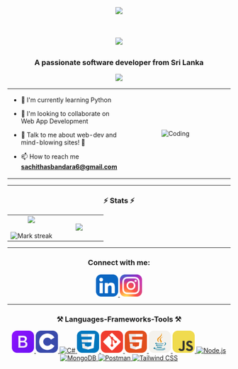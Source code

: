 <p align="center">
    <img src="https://github.com/7oSkaaa/7oSkaaa/blob/main/Images/about_me.gif?raw=true" width="50px">
</p>

<h1 align="center">
    <img src="https://readme-typing-svg.herokuapp.com/?font=Righteous&size=35&center=true&vCenter=true&width=500&height=70&duration=4000&lines=Hi+There!+👋;+I'm+Sachitha+Samadhi!;">
</h1>

<h3 align="center">A passionate software developer from Sri Lanka</h3>

<p align="center">
    <img src="https://visitor-badge.laobi.icu/badge?page_id=sachithasamadhib.sachithasamadhib"/>
</p>

<table align="center">
    <tr>
<td width="50%" align="left">
  
- 🌱 I'm currently learning Python

- 👯 I'm looking to collaborate on Web App Development

- 💬 Talk to me about web-dev and mind-blowing sites! 🤯

- 📫 How to reach me **sachithasbandara6@gmail.com**
  

</td>
        <td width="50%" align="center">
            <img alt="Coding" width="350" src="https://github.com/7oSkaaa/7oSkaaa/blob/main/Images/Right_Side.gif?raw=true">
        </td>
    </tr>
</table>

---

<h3 align="center">⚡ Stats ⚡</h3>

<table align="center">
    <tr>
        <td width="50%" align="center">
            <img src="https://github-readme-stats.vercel.app/api?username=sachithasamadhib&theme=radical&show_icons=true&count_private=true"/>
            <br><br>
            <img title="🔥 Get streak stats for your profile at git.io/streak-stats" alt="Mark streak" src="https://github-readme-streak-stats.herokuapp.com/?user=sachithasamadhib&theme=radical&hide_border=false"/>
        </td>
        <td width="50%" align="center">
            <img src="https://github-readme-stats.anuraghazra1.vercel.app/api/top-langs/?username=sachithasamadhib&theme=radical&hide_border=false&no-bg=true&no-frame=true&langs_count=7&count_private=true"/>
        </td>
    </tr>
</table>

---

<h3 align="center">Connect with me:</h3>

<p align="center">
    <a href="https://www.linkedin.com/in/sachithasamadhib" target="_blank">
        <img src="https://github.com/tandpfun/skill-icons/blob/main/icons/LinkedIn.svg" alt="LinkedIn" height="50" width="50"/>
    </a>
    <a href="https://www.instagram.com/sachitha_samadhi?igsh=b3BubWN1NmtwMWVx" target="_blank">
        <img src="https://github.com/tandpfun/skill-icons/blob/main/icons/Instagram.svg" alt="Instagram" height="50" width="50"/>
    </a>
</p>

---

<h3 align="center">⚒️ Languages-Frameworks-Tools ⚒️</h3>

<p align="center">
    <a href="https://getbootstrap.com" target="_blank">
        <img src="https://github.com/tandpfun/skill-icons/blob/main/icons/Bootstrap.svg" alt="Bootstrap" width="50" height="50"/>
    </a>
    <a href="https://www.cprogramming.com/" target="_blank">
        <img src="https://github.com/tandpfun/skill-icons/blob/main/icons/C.svg" alt="C" width="50" height="50"/>
    </a>
    <a href="https://www.w3schools.com/cs/index.php" target="_blank">
        <img src="https://github.com/Scar1109/skill-icons/blob/main/icons/CS.svg" alt="C#" width="50" height="50"/>
    </a>
    <a href="https://www.w3schools.com/css/" target="_blank">
        <img src="https://github.com/tandpfun/skill-icons/blob/main/icons/CSS.svg" alt="CSS3" width="50" height="50"/>
    </a>
    <a href="https://git-scm.com/" target="_blank">
        <img src="https://github.com/tandpfun/skill-icons/blob/main/icons/Git.svg" alt="Git" width="50" height="50"/>
    </a>
    <a href="https://www.w3.org/html/" target="_blank">
        <img src="https://github.com/tandpfun/skill-icons/blob/main/icons/HTML.svg" alt="HTML5" width="50" height="50"/>
    </a>
    <a href="https://www.java.com" target="_blank">
        <img src="https://github.com/tandpfun/skill-icons/blob/main/icons/Java-Light.svg" alt="Java" width="50" height="50"/>
    </a>
    <a href="https://developer.mozilla.org/en-US/docs/Web/JavaScript" target="_blank">
        <img src="https://github.com/tandpfun/skill-icons/blob/main/icons/JavaScript.svg" alt="JavaScript" width="50" height="50"/>
    </a>
    <a href="https://nodejs.org/en" target="_blank">
        <img src="https://github.com/Scar1109/skill-icons/blob/main/icons/NodeJS-Light.svg" alt="Node.js" width="50" height="50"/>
    </a>
    <a href="https://www.mongodb.com/" target="_blank">
        <img src="https://github.com/Scar1109/skill-icons/blob/main/icons/MongoDB.svg" alt="MongoDB" width="50" height="50"/>
    </a>
    <a href="https://www.postman.com/" target="_blank">
        <img src="https://github.com/Scar1109/skill-icons/blob/main/icons/Postman.svg" alt="Postman" width="50" height="50"/>
    </a>
    <a href="https://tailwindcss.com/" target="_blank">
        <img src="https://github.com/Scar1109/skill-icons/blob/main/icons/TailwindCSS-Light.svg" alt="Tailwind CSS" width="50" height="50"/>
    </a>
</p>
